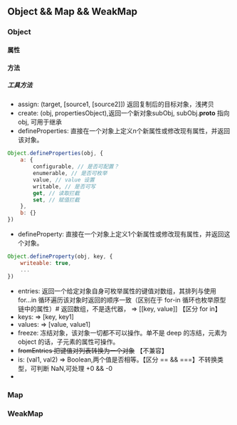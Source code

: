 ## Object && Map && WeakMap

### Object
#### 属性

#### 方法
##### 工具方法
- assign: (target, [source1, [source2]]) 返回复制后的目标对象，浅拷贝
- create: (obj, propertiesObject),返回一个新对象subObj, subObj.__proto__ 指向 obj, 可用于继承
- defineProperties: 直接在一个对象上定义n个新属性或修改现有属性，并返回该对象。
```js
Object.defineProperties(obj, {
    a: {
        configurable, // 是否可配置？
        enumerable, // 是否可枚举
        value, // value 设置
        writable, // 是否可写
        get, // 读取拦截
        set, // 赋值拦截
    },
    b: {}
})
```
- defineProperty:   直接在一个对象上定义1个新属性或修改现有属性，并返回这个对象。
```js
Object.defineProperty(obj, key, {
    writeable: true,
    ...
})
```
- entries: 返回一个给定对象自身可枚举属性的键值对数组，其排列与使用 for...in 循环遍历该对象时返回的顺序一致（区别在于 for-in 循环也枚举原型链中的属性）# 返回数组，不是迭代器， => [[key, value]] 【区分 for in】
- keys:  => [key, key1]
- values: => [value, value1]
- freeze: 冻结对象，该对象一切都不可以操作。单不是 deep 的冻结，元素为 object 的话，子元素的属性可操作。
- <del>fromEntries 把键值对列表转换为一个对象</del> 【不兼容】
- is: (val1, val2) => Boolean,两个值是否相等。【区分 == && ===】不转换类型，可判断 NaN,可处理 +0 && -0
-
### Map


### WeakMap

